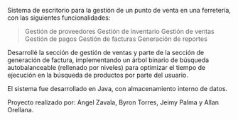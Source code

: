 Sistema de escritorio para la gestión de un punto de venta en una ferretería, con las siguientes funcionalidades:

> Gestión de proveedores
> Gestión de inventario
> Gestión de ventas
> Gestión de pagos
> Gestión de facturas
> Generación de reportes

Desarrollé la sección de gestión de ventas y parte de la sección de generación de factura, implementando un árbol binario de búsqueda autobalanceable (rellenado por niveles) para optimizar el tiempo de ejecución en la búsqueda de productos por parte del usuario.

El sistema fue desarrollado en Java, con almacenamiento interno de datos.

Proyecto realizado por: Angel Zavala, Byron Torres, Jeimy Palma y Allan Orellana.



